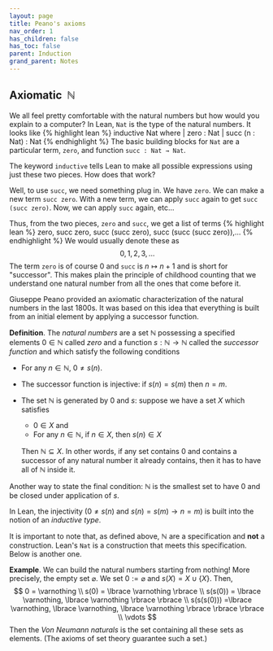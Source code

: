 ```yaml
---
layout: page
title: Peano's axioms
nav_order: 1
has_children: false
has_toc: false
parent: Induction 
grand_parent: Notes
---
```


## Axiomatic $~\mathbb{N}$

We all feel pretty comfortable with the natural numbers but 
how would you explain to a computer? In Lean, `Nat` is the type 
of the natural numbers. It looks like 
{% highlight lean %}
inductive Nat where
  | zero : Nat
  | succ (n : Nat) : Nat
{% endhighlight %}
The basic building blocks for `Nat` are a particular term, `zero`, 
and function `succ : Nat → Nat`.

The keyword `inductive` tells Lean to make all possible expressions 
using just these two pieces. How does that work? 

Well, to use `succ`, we need something plug in. We have `zero`. 
We can make a new term `succ zero`. With a new term, we can 
apply `succ` again to get `succ (succ zero)`. Now, we can apply 
`succ` again, etc... 

Thus, from the two pieces, `zero` and `succ`, we get a list of 
terms 
{% highlight lean %}
zero, succ zero, succ (succ zero), succ (succ (succ zero)),...
{% endhighlight %}
We would usually denote these as 
$$
0, 1, 2, 3,\ldots 
$$
The term `zero` is of course $0$ and `succ` is $n \mapsto n+1$ 
and is short for "successor". This makes plain the principle 
of childhood counting that we understand one natural number 
from all the ones that come before it. 

Giuseppe Peano provided an axiomatic characterization of the 
natural numbers in the last 1800s. It was based on this idea 
that everything is built from an initial element by 
applying a successor function.

**Definition**. The _natural numbers_ are a set $\mathbb{N}$ 
possessing a specified elements $0 \in \mathbb{N}$ called _zero_ 
and a function $s : \mathbb{N} \to \mathbb{N}$ called the 
_successor function_ and which satisfy the following conditions 
- For any $n \in \mathbb{N}$, $0 \neq s(n)$. 
- The successor function is injective: if $s(n) = s(m)$ then $n=m$.
- The set $\mathbb{N}$ is generated by $0$ and $s$: suppose we 
have a set $X$ which satisfies 
	- $0 \in X$ and 
	- For any $n \in \mathbb{N}$, if $n \in X$, then $s(n) \in X$

	Then $\mathbb{N} \subseteq X$.
In other words, if any set contains $0$ and contains a successor of 
any natural number it already contains, then it has to have all of 
$\mathbb{N}$ inside it. 

Another way to state the final condition: $\mathbb{N}$ is the smallest 
set to have $0$ and be closed under application of $s$.

In Lean, the injectivity ($0 \neq s(n)$ and $s(n) = s(m) \to n = m$) is 
built into the notion of an _inductive type_. 

It is important to note that, as defined above, $\mathbb{N}$ are a 
specification and **not** a construction. Lean's `Nat` is a construction 
that meets this specification. Below is another one. 

**Example**. We can build the natural numbers starting from nothing! 
More precisely, the empty set $\varnothing$. We set $0 := \varnothing$ 
and $s(X) = X \cup \lbrace X \rbrace$. Then, 
$$
0 = \varnothing \\
s(0) = \lbrace \varnothing \rbrace \\
s(s(0)) = \lbrace \varnothing, \lbrace \varnothing \rbrace \rbrace \\
s(s(s(0))) =\lbrace \varnothing, \lbrace \varnothing, \lbrace \varnothing \rbrace \rbrace \rbrace \\
\vdots
$$
Then the _Von Neumann naturals_ is the set containing all these sets as 
elements. (The axioms of set theory guarantee such a set.)
